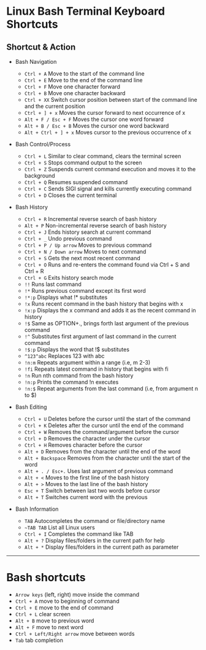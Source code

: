 # Linux Bash Terminal Keyboard Shortcuts
## Shortcut & Action
- Bash Navigation
  - `Ctrl + A`	Move to the start of the command line
  - `Ctrl + E`	Move to the end of the command line
  - `Ctrl + F`	Move one character forward
  - `Ctrl + B`	Move one character backward
  - `Ctrl + XX`	Switch cursor position between start of the command line and the current position
  - `Ctrl + ] + x`	Moves the cursor forward to next occurrence of x
  - `Alt + F / Esc + F`	Moves the cursor one word forward
  - `Alt + B / Esc + B`	Moves the cursor one word backward
  - `Alt + Ctrl + ] + x`	Moves cursor to the previous occurrence of x

- Bash Control/Process
  - `Ctrl + L`	Similar to clear command, clears the terminal screen
  - `Ctrl + S`	Stops command output to the screen
  - `Ctrl + Z`	Suspends current command execution and moves it to the background
  - `Ctrl + Q`	Resumes suspended command
  - `Ctrl + C`	Sends SIGI signal and kills currently executing command
  - `Ctrl + D`	Closes the current terminal

- Bash History
  - `Ctrl + R`	Incremental reverse search of bash history
  - `Alt + P`	Non-incremental reverse search of bash history
  - `Ctrl + J`	Ends history search at current command
  - `Ctrl + _`	Undo previous command
  - `Ctrl + P / Up arrow`	Moves to previous command
  - `Ctrl + N / Down arrow`	Moves to next command
  - `Ctrl + S`	Gets the next most recent command
  - `Ctrl + O`	Runs and re-enters the command found via Ctrl + S and Ctrl + R
  - `Ctrl + G`	Exits history search mode
  - `!!`	Runs last command
  - `!*`	Runs previous command except its first word
  - `!*:p`	Displays what !* substitutes
  - `!x`	Runs recent command in the bash history that begins with x
  - `!x:p`	Displays the x command and adds it as the recent command in history
  - `!$`	Same as OPTION+., brings forth last argument of the previous command
  - `!^`	Substitutes first argument of last command in the current command
  - `!$:p`	Displays the word that !$ substitutes
  - `^123^abc`	Replaces 123 with abc
  - `!n:m`	Repeats argument within a range (i.e, m 2-3)
  - `!fi`	Repeats latest command in history that begins with fi
  - `!n`	Run nth command from the bash history
  - `!n:p`	Prints the command !n executes
  - `!n:$`	Repeat arguments from the last command (i.e, from argument n to $)

- Bash Editing
  - `Ctrl + U`	Deletes before the cursor until the start of the command
  - `Ctrl + K`	Deletes after the cursor until the end of the command
  - `Ctrl + W`	Removes the command/argument before the cursor
  - `Ctrl + D`	Removes the character under the cursor
  - `Ctrl + H`	Removes character before the cursor
  - `Alt + D`	Removes from the character until the end of the word
  - `Alt + Backspace`	Removes from the character until the start of the word
  - `Alt + . / Esc+.`	Uses last argument of previous command
  - `Alt + <`	Moves to the first line of the bash history
  - `Alt + >`	Moves to the last line of the bash history
  - `Esc + T`	Switch between last two words before cursor
  - `Alt + T`	Switches current word with the previous

- Bash Information
  - `TAB`	Autocompletes the command or file/directory name
  - `~TAB TAB`	List all Linux users
  - `Ctrl + I`	Completes the command like TAB
  - `Alt + ?`	Display files/folders in the current path for help
  - `Alt + *`	Display files/folders in the current path as parameter

---

# Bash shortcuts
  - `Arrow keys` (left, right)     move inside the command
  - `Ctrl + A`   move to beginning of command
  - `Ctrl + E`   move to the end of command
  - `Ctrl + L`   clear screen
  - `Alt + B`   move to previous word
  - `Alt + F`   move to next word
  - `Ctrl + Left/Right arrow`   move between words
  - `Tab`   tab completion
